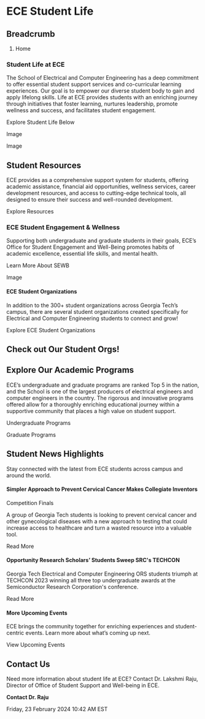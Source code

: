 #  ECE Student Life

## Breadcrumb

  1. Home

### Student Life at ECE

The School of Electrical and Computer Engineering has a deep commitment to
offer essential student support services and co-curricular learning
experiences. Our goal is to empower our diverse student body to gain and apply
lifelong skills. Life at ECE provides students with an enriching journey
through initiatives that foster learning, nurtures leadership, promote
wellness and success, and facilitates student engagement.

Explore Student Life Below

Image

Image

## Student Resources

ECE provides as a comprehensive support system for students, offering academic
assistance, financial aid opportunities, wellness services, career development
resources, and access to cutting-edge technical tools, all designed to ensure
their success and well-rounded development.

Explore Resources

### ECE Student Engagement & Wellness

Supporting both undergraduate and graduate students in their goals, ECE’s
Office for Student Engagement and Well-Being promotes habits of academic
excellence, essential life skills, and mental health.

Learn More About SEWB

Image

####  ECE Student Organizations

In addition to the 300+ student organizations across Georgia Tech’s campus,
there are several student organizations created specifically for Electrical
and Computer Engineering students to connect and grow!

Explore ECE Student Organizations

## Check out Our Student Orgs!

## Explore Our Academic Programs

ECE’s undergraduate and graduate programs are ranked Top 5 in the nation, and
the School is one of the largest producers of electrical engineers and
computer engineers in the country. The rigorous and innovative programs
offered allow for a thoroughly enriching educational journey within a
supportive community that places a high value on student support.  


Undergraduate Programs

Graduate Programs

## Student News Highlights

Stay connected with the latest from ECE students across campus and around the
world.

####  Simpler Approach to Prevent Cervical Cancer Makes Collegiate Inventors
Competition Finals

A group of Georgia Tech students is looking to prevent cervical cancer and
other gynecological diseases with a new approach to testing that could
increase access to healthcare and turn a wasted resource into a valuable tool.

Read More

####  Opportunity Research Scholars’ Students Sweep SRC's TECHCON

Georgia Tech Electrical and Computer Engineering ORS students triumph at
TECHCON 2023 winning all three top undergraduate awards at the Semiconductor
Research Corporation's conference.

Read More

####  More Upcoming Events

ECE brings the community together for enriching experiences and student-
centric events. Learn more about what’s coming up next.

View Upcoming Events

## Contact Us

Need more information about student life at ECE? Contact Dr. Lakshmi Raju,
Director of Office of Student Support and Well-being in ECE.

**Contact Dr. Raju**

Friday, 23 February 2024 10:42 AM EST

